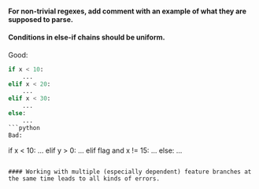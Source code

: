 #### For non-trivial regexes, add comment with an example of what they are supposed to parse.


#### Conditions in else-if chains should be uniform.

Good:
```python
if x < 10:
    ...
elif x < 20:
    ...
elif x < 30:
    ...
else:
    ...
```python
Bad:
```
if x < 10:
    ...
elif y > 0:
    ...
elif flag and x != 15:
    ...
else:
    ...
```

#### Working with multiple (especially dependent) feature branches at the same time leads to all kinds of errors.
